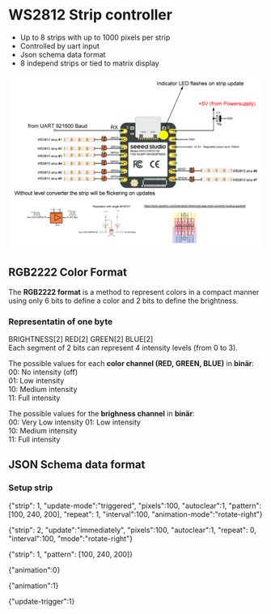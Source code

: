 # WS2812 Strip controller 
* Up to 8 strips with up to 1000 pixels per strip
* Controlled by uart input 
* Json schema data format
* 8 independ strips or tied to matrix display

![alt text](doc/overview.png "Overview")

## RGB2222 Color Format
The **RGB2222 format** is a method to represent colors in a compact manner using only 6 bits to define a color and 2 bits to define the brightness.   
### Representatin of one byte   
BRIGHTNESS[2] RED[2] GREEN[2] BLUE[2]  
Each segment of 2 bits can represent 4 intensity levels (from 0 to 3).

The possible values for each **color channel (RED, GREEN, BLUE)** in **binär**:  
00: No intensity (off)  
01: Low intensity  
10: Medium intensity  
11: Full intensity  

The possible values for the **brighness channel** in **binär**:  
00: Very Low intensity
01: Low intensity  
10: Medium intensity  
11: Full intensity  

## JSON Schema data format

### Setup strip 

{"strip": 1, "update-mode":"triggered", "pixels":100, "autoclear":1, "pattern": [100, 240, 200],  "repeat": 1, "interval":100, "animation-mode":"rotate-right"}

{"strip": 2, "update":"immediately", "pixels":100, "autoclear":1, "repeat": 0, "interval":100, "mode":"rotate-right"}

{"strip": 1, "pattern": [100, 240, 200]}

{"animation":0}

{"animation":1}

{"update-trigger":1}

### 





